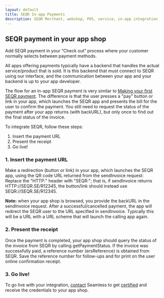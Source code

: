 ```yaml
---
layout: default
title: SEQR In-app Payments
description: SEQR Merchant, webshop, POS, service, in-app integration
---
```



## SEQR payment in your app shop

Add SEQR payment in your “Check out” process where your 
customer normally selects between payment methods. 

All apps offering payments typically have a backend that handles the actual service/product that is sold. It is this backend that must connect to SEQR using our interface, and the communication between your app and your backend is up to your app developer.

The flow for an in-app SEQR payment is very similar to [Making your first SEQR payment](/merchant/payment).
The difference is that the user presses a "pay" button or link in your app, which launches the SEQR app and presents the bill for the user to confirm the payment.
You still need to request the status of the payment after your app returns (with backURL), but only once to find out the final status of the invoice.

To integrate SEQR, follow these steps:

1. Insert the payment URL
2. Present the receipt
3. Go live!

### 1. Insert the payment URL

Make a redirection (button or link) in your app, which launches the SEQR app, using the QR code URL returned from the sendInvoice request: Replace the "HTTP:" header with "SEQR:"; that is, if sendInvoice returns HTTP://SEQR.SE/R12345, the button/link should instead use SEQR://SEQR.SE/R12345.


**Note:** when your app shop is browsed, you provide the backURL in the
 sendInvoice request. After a successful/cancelled payment, the app will redirect the SEQR user to the URL specified in sendInvoice. Typically this will be a URL with a URL scheme that will launch the calling app again.

### 2. Present the receipt

Once the payment is completed, your app shop should query the status of the invoice from SEQR by calling getPaymentStatus. If the invoice was successfully paid, a reference number (ersReference) is obtained from 
SEQR. Save the reference number for follow-ups and for print on the user 
online confirmation receipt.


### 3. Go live!

To go live with your integration, [contact](/contact) Seamless to get [certified](/merchant/reference/certification.html) and receive the credentials to your app shop.
